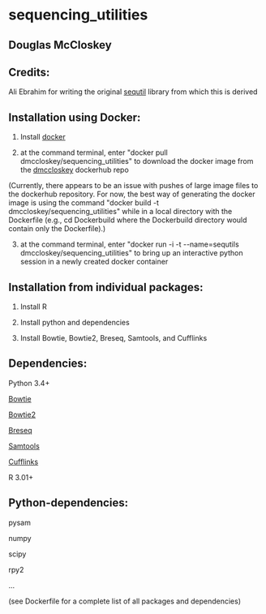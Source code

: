 sequencing_utilities
========================
Douglas McCloskey
-----------------

Credits:
-----------------
Ali Ebrahim for writing the original [sequtil](http://github.com/SBRG) library from which this is derived

Installation using Docker:
--------------------------
1. Install [docker](https://docs.docker.com/installation/)

2. at the command terminal, enter "docker pull dmccloskey/sequencing_utilities" to download the docker image from the [dmccloskey](https://hub.docker.com/u/dmccloskey/) dockerhub repo

(Currently, there appears to be an issue with pushes of large image files to the dockerhub repository.  For now, the best way of generating the docker image is using the command "docker build -t dmccloskey/sequencing_utilities" while in a local directory with the Dockerfile (e.g., cd Dockerbuild where the Dockerbuild directory would contain only the Dockerfile).)

3. at the command terminal, enter "docker run -i -t --name=sequtils dmccloskey/sequencing_utilities" to bring up an interactive python session in a newly created docker container

Installation from individual packages:
----------------
1.	Install R

2.	Install python and dependencies

3.  Install Bowtie, Bowtie2, Breseq, Samtools, and Cufflinks

Dependencies:
------------
Python 3.4+

[Bowtie](https://github.com/BenLangmead/bowtie)

[Bowtie2](https://github.com/BenLangmead/bowtie2)

[Breseq](https://github.com/barricklab/breseq)

[Samtools](http://samtools.sourceforge.net/)

[Cufflinks](http://cole-trapnell-lab.github.io/cufflinks/announcements/cufflinks-github/)

R 3.01+

Python-dependencies:
-------------------
pysam

numpy

scipy

rpy2

...

(see Dockerfile for a complete list of all packages and dependencies)
